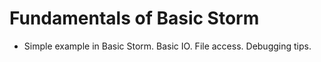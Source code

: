 Fundamentals of Basic Storm
===========================

- Simple example in Basic Storm. Basic IO. File access. Debugging tips.
